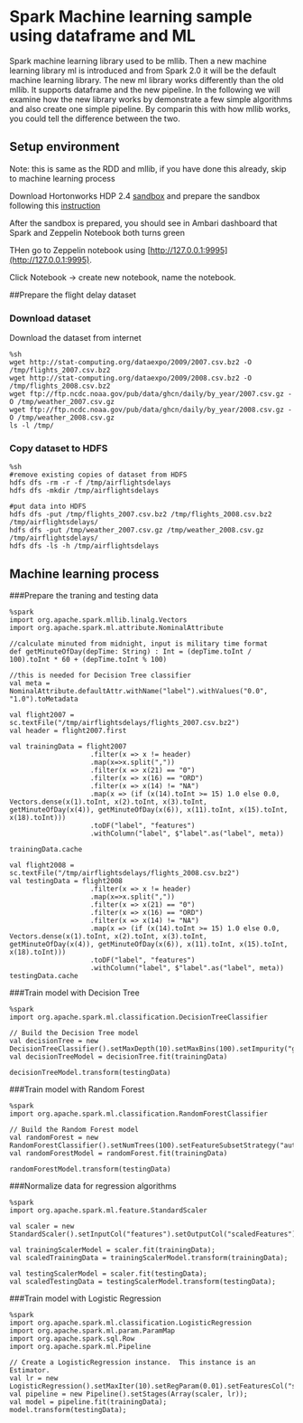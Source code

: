 # Spark Machine learning sample using dataframe and ML

Spark machine learning library used to be mllib. Then a new machine learning library ml is introduced and from Spark 2.0 it will be the default machine learning library. The new ml library works differently than the old mllib. It supports dataframe and the new pipeline. In the following we will examine how the new library works by demonstrate a few simple algorithms and also create one simple pipeline. By comparin this with how mllib works, you could tell the difference between the two.

## Setup environment 
Note: this is same as the RDD and mllib, if you have done this already, skip to machine learning process

Download Hortonworks HDP 2.4 [sandbox](https://hortonworks.com/downloads/#sandbox) and prepare the sandbox following this [instruction](http://hortonworks.com/hadoop-tutorial/learning-the-ropes-of-the-hortonworks-sandbox/)  

After the sandbox is prepared, you should see in Ambari dashboard that Spark and Zeppelin Notebook both turns green

THen go to Zeppelin notebook using [http://127.0.0.1:9995](http://127.0.0.1:9995). 

Click Notebook -> create new notebook, name the notebook. 

##Prepare the flight delay dataset
### Download dataset
Download the dataset from internet
```
%sh
wget http://stat-computing.org/dataexpo/2009/2007.csv.bz2 -O /tmp/flights_2007.csv.bz2
wget http://stat-computing.org/dataexpo/2009/2008.csv.bz2 -O /tmp/flights_2008.csv.bz2
wget ftp://ftp.ncdc.noaa.gov/pub/data/ghcn/daily/by_year/2007.csv.gz -O /tmp/weather_2007.csv.gz
wget ftp://ftp.ncdc.noaa.gov/pub/data/ghcn/daily/by_year/2008.csv.gz -O /tmp/weather_2008.csv.gz
ls -l /tmp/
```
### Copy dataset to HDFS
```
%sh
#remove existing copies of dataset from HDFS
hdfs dfs -rm -r -f /tmp/airflightsdelays
hdfs dfs -mkdir /tmp/airflightsdelays

#put data into HDFS
hdfs dfs -put /tmp/flights_2007.csv.bz2 /tmp/flights_2008.csv.bz2 /tmp/airflightsdelays/
hdfs dfs -put /tmp/weather_2007.csv.gz /tmp/weather_2008.csv.gz /tmp/airflightsdelays/
hdfs dfs -ls -h /tmp/airflightsdelays
```
## Machine learning process
###Prepare the traning and testing data 
```
%spark
import org.apache.spark.mllib.linalg.Vectors
import org.apache.spark.ml.attribute.NominalAttribute

//calculate minuted from midnight, input is military time format 
def getMinuteOfDay(depTime: String) : Int = (depTime.toInt / 100).toInt * 60 + (depTime.toInt % 100)

//this is needed for Decision Tree classifier
val meta = NominalAttribute.defaultAttr.withName("label").withValues("0.0", "1.0").toMetadata

val flight2007 = sc.textFile("/tmp/airflightsdelays/flights_2007.csv.bz2")
val header = flight2007.first

val trainingData = flight2007
                    .filter(x => x != header)
                    .map(x=>x.split(","))
                    .filter(x => x(21) == "0")
                    .filter(x => x(16) == "ORD")
                    .filter(x => x(14) != "NA")
                    .map(x => (if (x(14).toInt >= 15) 1.0 else 0.0, Vectors.dense(x(1).toInt, x(2).toInt, x(3).toInt, getMinuteOfDay(x(4)), getMinuteOfDay(x(6)), x(11).toInt, x(15).toInt, x(18).toInt)))
                    .toDF("label", "features")
                    .withColumn("label", $"label".as("label", meta))
                    
trainingData.cache

val flight2008 = sc.textFile("/tmp/airflightsdelays/flights_2008.csv.bz2")
val testingData = flight2008
                    .filter(x => x != header)
                    .map(x=>x.split(","))
                    .filter(x => x(21) == "0")
                    .filter(x => x(16) == "ORD")
                    .filter(x => x(14) != "NA")
                    .map(x => (if (x(14).toInt >= 15) 1.0 else 0.0, Vectors.dense(x(1).toInt, x(2).toInt, x(3).toInt, getMinuteOfDay(x(4)), getMinuteOfDay(x(6)), x(11).toInt, x(15).toInt, x(18).toInt)))
                    .toDF("label", "features")
                    .withColumn("label", $"label".as("label", meta))
testingData.cache
```
###Train model with Decision Tree 
```
%spark
import org.apache.spark.ml.classification.DecisionTreeClassifier

// Build the Decision Tree model
val decisionTree = new DecisionTreeClassifier().setMaxDepth(10).setMaxBins(100).setImpurity("gini")
val decisionTreeModel = decisionTree.fit(trainingData)

decisionTreeModel.transform(testingData)
```
###Train model with Random Forest 
```
%spark
import org.apache.spark.ml.classification.RandomForestClassifier

// Build the Random Forest model
val randomForest = new RandomForestClassifier().setNumTrees(100).setFeatureSubsetStrategy("auto")
val randomForestModel = randomForest.fit(trainingData)

randomForestModel.transform(testingData)
```

###Normalize data for regression algorithms
```
%spark
import org.apache.spark.ml.feature.StandardScaler

val scaler = new StandardScaler().setInputCol("features").setOutputCol("scaledFeatures").setWithStd(true).setWithMean(true);

val trainingScalerModel = scaler.fit(trainingData);
val scaledTrainingData = trainingScalerModel.transform(trainingData);

val testingScalerModel = scaler.fit(testingData);
val scaledTestingData = testingScalerModel.transform(testingData);
```
###Train model with Logistic Regression 
```
%spark
import org.apache.spark.ml.classification.LogisticRegression
import org.apache.spark.ml.param.ParamMap
import org.apache.spark.sql.Row
import org.apache.spark.ml.Pipeline

// Create a LogisticRegression instance.  This instance is an Estimator.
val lr = new LogisticRegression().setMaxIter(10).setRegParam(0.01).setFeaturesCol("scaledFeatures");
val pipeline = new Pipeline().setStages(Array(scaler, lr));
val model = pipeline.fit(trainingData);
model.transform(testingData);
```
